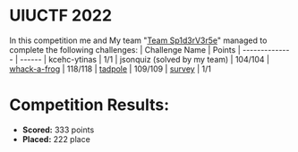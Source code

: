 # UIUCTF 2022
 In this competition me and My team "[Team Sp1d3rV3r5e](https://ctftime.org/team/196083)" managed to complete the following challenges:
 | Challenge Name          | Points
 | --------------          | ------
 | kcehc-ytinas | 1/1
 | jsonquiz (solved by my team) | 104/104
 | [whack-a-frog](https://github.com/LeonGurin/corCTF-2022/tree/main/whack-a-frog) | 118/118
 | [tadpole](https://github.com/LeonGurin/corCTF-2022/tree/main/tadpole) | 109/109
 | [survey](https://github.com/LeonGurin/corCTF-2022/tree/main/survey) | 1/1

# Competition Results:
* **Scored:** 333 points
* **Placed:** 222 place

